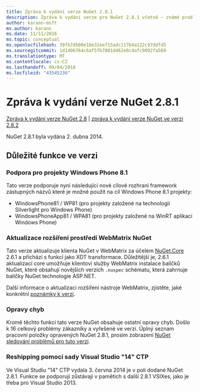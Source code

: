 ```yaml
---
title: Zpráva k vydání verze NuGet 2.8.1
description: Zpráva k vydání verze pro NuGet 2.8.1 včetně – známé problémy, opravy chyb, nové funkce a chcete.
author: karann-msft
ms.author: karann
ms.date: 11/11/2016
ms.topic: conceptual
ms.openlocfilehash: 39fb7db00e18e32eef15adc11764a122c97ddfd5
ms.sourcegitcommit: 1d1406764c6af5fb7801d462e0c4afc9092fa569
ms.translationtype: MT
ms.contentlocale: cs-CZ
ms.lasthandoff: 09/04/2018
ms.locfileid: "43545236"
---
```

# <a name="nuget-281-release-notes"></a>Zpráva k vydání verze NuGet 2.8.1

[Zpráva k vydání verze NuGet 2.8](../release-notes/nuget-2.8.md) | [zpráva k vydání verze NuGet ve verzi 2.8.2](../release-notes/nuget-2.8.2.md)

NuGet 2.8.1 byla vydána 2. dubna 2014.

## <a name="notable-features-in-the-release"></a>Důležité funkce ve verzi

### <a name="support-for-windows-phone-81-projects"></a>Podpora pro projekty Windows Phone 8.1
Tato verze podporuje nyní následující nové cílové rozhraní framework zástupných názvů které je možné použít na cíl Windows Phone 8.1 projekty:

* WindowsPhone81 / WP81 (pro projekty založené na technologii Silverlight pro Windows Phone)
* WindowsPhoneApp81 / WPA81 (pro projekty založené na WinRT aplikací Windows Phone)

### <a name="update-of-the-nuget-webmatrix-extension"></a>Aktualizace rozšíření prostředí WebMatrix NuGet
Tato verze aktualizuje klienta NuGet v WebMatrix za účelem [NuGet.Core](https://www.nuget.org/packages/Nuget.Core/2.6.1) 2.6.1 a přichází s funkcí jako XDT transformace. Důležitější je, 2.6.1 aktualizací core umožňuje klientovi služby WebMatrix instalace balíčků NuGet, které obsahují novějších verzích `.nuspec` schématu, která zahrnuje balíčky NuGet technologie ASP.NET.

Další informace o aktualizaci rozšíření nástroje WebMatrix, zjistěte, jaké konkrétní [poznámky k verzi](../release-notes/nuget-2.6.1-for-WebMatrix.md).

### <a name="bug-fixes"></a>Opravy chyb
Kromě těchto funkcí tato verze NuGet obsahuje ostatní opravy chyb. Došlo k 16 celkový problémy zákazníky a vyřešené ve verzi. Úplný seznam pracovní položky opravených NuGet 2.8.1, prosím zobrazení [NuGet sledování problémů pro tuto verzi](https://nuget.codeplex.com/workitem/list/advanced?keyword=&status=All&type=All&priority=All&release=NuGet%202.8.1&assignedTo=All&component=All&sortField=LastUpdatedDate&sortDirection=Descending&page=0&reasonClosed=All).

### <a name="reshipping-with-visual-studio-14-ctp"></a>Reshipping pomocí sady Visual Studio "14" CTP
Ve Visual Studiu "14" CTP vydala 3. června 2014 je v poli dodané NuGet 2.8.1. Funkce se podporují zůstávají v pamětích s další 2.8.1 VSIXes, jako je třeba pro Visual Studio 2013.
